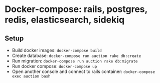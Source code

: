 # Docker-compose: rails, postgres, redis, elasticsearch, sidekiq

## Setup
- Build docker images: `docker-compose build`
- Create database: `docker-compose run auction rake db:create`
- Run migration: `docker-compose run auction rake db:migrate`
- Run docker compose: `docker-compose up`
- Open another console and connect to rails container: `docker-compose exec auction bash`
